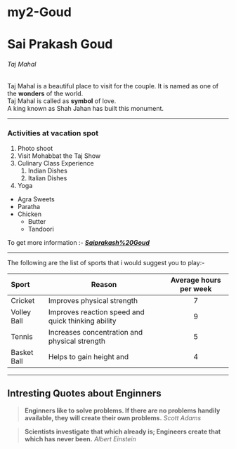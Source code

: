 # my2-Goud

# Sai Prakash Goud

###### Taj Mahal

Taj Mahal is a beautiful place to visit for the couple.
It is named as one of the **wonders** of the world.<br>
Taj Mahal is called as **symbol** of love.<br>
A king known as Shah Jahan has built this monument.

---

### Activities at vacation spot

1. Photo shoot
2. Visit Mohabbat the Taj Show
3. Culinary Class Experience
    1. Indian Dishes
    2. Italian Dishes
4. Yoga

* Agra Sweets
* Paratha
* Chicken
    * Butter
    * Tandoori

To get more information :- ***[Saiprakash%20Goud](MyStats.md)***

---

The following are the list of sports that i would suggest you to play:- 

|Sport|Reason|Average hours per week|
|:---|---|:---:|
|Cricket|Improves physical strength|7|
|Volley Ball|Improves reaction speed and quick thinking ability|9|
|Tennis|Increases concentration and physical strength|5|
|Basket Ball|Helps to gain height and|4|

---

## Intresting Quotes about Enginners

>**Enginners like to solve problems. If there are no problems handily available, they will create their own problems.** *Scott Adams*

>**Scientists investigate that which already is; Engineers create that which has never been.** *Albert Einstein*